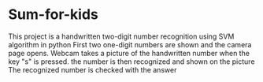 # Sum-for-kids
This project is a handwritten two-digit number recognition using SVM algorithm in python
First two one-digit numbers are shown and the camera page opens.
Webcam takes a picture of the handwritten number when the key "s" is pressed.
the number is then recognized and shown on the picture 
The recognized number is checked with the answer 

